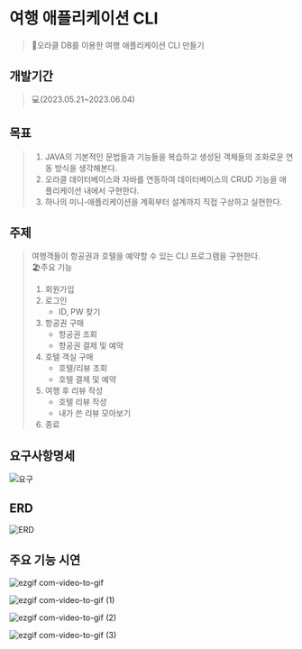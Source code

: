 # 여행 애플리케이션 CLI
>🛫오라클 DB를 이용한 여행 애플리케이션 CLI 만들기 

## 개발기간 
>💻(2023.05.21~2023.06.04)

## 목표
>1. JAVA의 기본적인 문법들과 기능들을 복습하고 생성된 객체들의 조화로운 연동 방식을 생각해본다. 
>2. 오라클 데이터베이스와 자바를 연동하여 <bold>데이터베이스의 CRUD 기능<bold>을 애플리케이션 내에서 구현한다.  
>3. 하나의 미니-애플리케이션을 계획부터 설계까지 직접 구상하고 실현한다.  

## 주제
>여행객들이 항공권과 호텔을 예약할 수 있는 CLI 프로그램을 구현한다.<br>
>🏖️주요 기능<br>
>1. 회원가입<br>
>2. 로그인<br>
>     * ID, PW 찾기<br>
>3. 항공권 구매<br>
>    * 항공권 조회<br>
>    * 항공권 결제 및 예약<br>
>4. 호텔 객실 구매<br>
>    * 호텔/리뷰 조회<br>
>    * 호텔 결제 및 예약<br>
>5. 여행 후 리뷰 작성<br>
>    * 호텔 리뷰 작성<br>
>    * 내가 쓴 리뷰 모아보기<br>
>6. 종료

## 요구사항명세
![요구](https://github.com/ThereIsGrace/Travel_Application_CLI-Java_team_project-/assets/109272327/55e6404b-682b-431e-8370-2186176d6944)

## ERD
![ERD](https://github.com/ThereIsGrace/Travel_Application_CLI-Java_team_project-/assets/109272327/9824ce78-3aba-4fc7-9bef-b782ffaf4211)

## 주요 기능 시연
![ezgif com-video-to-gif](https://github.com/ThereIsGrace/Travel_Application_CLI-Java_team_project-/assets/109272327/4efab321-0964-498f-af26-331b819e8e75)
  

![ezgif com-video-to-gif (1)](https://github.com/ThereIsGrace/Travel_Application_CLI-Java_team_project-/assets/109272327/dedb3696-92cf-493c-a3d2-93093529541a)


![ezgif com-video-to-gif (2)](https://github.com/ThereIsGrace/Travel_Application_CLI-Java_team_project-/assets/109272327/7494982b-d694-4780-a979-68e1f71721de)
  
  
![ezgif com-video-to-gif (3)](https://github.com/ThereIsGrace/Travel_Application_CLI-Java_team_project-/assets/109272327/1ea5c912-077a-4397-b0f1-c1402dceea5e)
